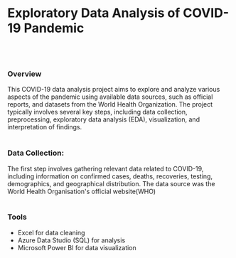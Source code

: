 #  Exploratory Data Analysis of COVID-19 Pandemic
<br/><br/>

### Overview
This COVID-19 data analysis project aims to explore and analyze various aspects of the pandemic using available data sources, such as official reports, and datasets from the World Health Organization. The project typically involves several key steps, including data collection, preprocessing, exploratory data analysis (EDA), visualization, and interpretation of findings.
<br/><br/>

### Data Collection:
The first step involves gathering relevant data related to COVID-19, including information on confirmed cases, deaths, recoveries, testing, demographics, and geographical distribution. The data source was the World Health Organisation's official website(WHO)
<br/><br/>

### Tools
- Excel for data cleaning
- Azure Data Studio (SQL) for analysis
- Microsoft Power BI for data visualization
